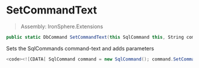 ﻿

# SetCommandText

> Assembly: IronSphere.Extensions

```csharp
public static DbCommand SetCommandText(this SqlCommand this, String command, Object parameters)
```

Sets the SqlCommands command-text and adds parameters

```csharp
<code><![CDATA[ SqlCommand command = new SqlCommand(); command.SetCommandText("select * from user where userId = @user", new{user="admin"}); ]]></code>
``` 
